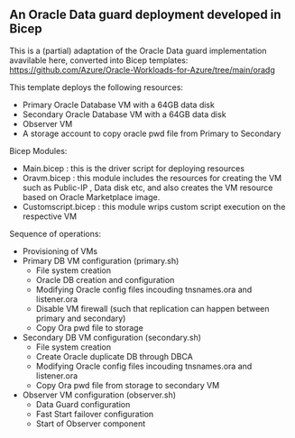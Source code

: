 ## An Oracle Data guard deployment developed in Bicep

This is a (partial) adaptation of the Oracle Data guard implementation avavilable here, converted into Bicep templates:
https://github.com/Azure/Oracle-Workloads-for-Azure/tree/main/oradg 

This template deploys the following resources:

- Primary Oracle Database VM with a 64GB data disk
- Secondary Oracle Database VM with a 64GB data disk
- Observer VM 
- A storage account to copy oracle pwd file from Primary to Secondary

Bicep Modules:
- Main.bicep : this is the driver script for deploying resources
- Oravm.bicep : this module includes the resources for creating the VM such as Public-IP , Data disk etc, and also creates the VM resource based on Oracle Marketplace image.
- Customscript.bicep : this module wrips custom script execution on the respective VM

Sequence of operations:
- Provisioning of VMs
- Primary DB VM configuration (primary.sh)
    - File system creation
    - Oracle DB creation and configuration
    - Modifying Oracle config files incouding tnsnames.ora and listener.ora
    - Disable VM firewall (such that replication can happen between primary and secondary)
    - Copy Ora pwd file to storage
- Secondary DB VM configuration (secondary.sh)
    - File system creation
    - Create Oracle duplicate DB through DBCA
    - Modifying Oracle config files incouding tnsnames.ora and listener.ora
    - Copy Ora pwd file from storage to secondary VM
- Observer VM configuration (observer.sh)
    - Data Guard configuration
    - Fast Start failover configuration 
    - Start of Observer component 



